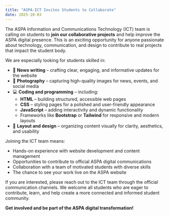 ```yaml
---
title: "ASPA-ICT Invites Students to Collaborate"
date: 2025-10-03
---
```


The ASPA Information and Communications Technology (ICT) team is calling on students to **join our collaborative projects** and help improve the ASPA digital presence. This is an exciting opportunity for anyone passionate about technology, communication, and design to contribute to real projects that impact the student body.  

We are especially looking for students skilled in:  

- 📰 **News writing** – crafting clear, engaging, and informative updates for the website  
- 📸 **Photography** – capturing high-quality images for news, events, and social media  
- 💻 **Coding and programming** – including:  
  - **HTML** – building structured, accessible web pages  
  - **CSS** – styling pages for a polished and user-friendly appearance  
  - **JavaScript** – adding interactivity and dynamic functionality  
  - Frameworks like **Bootstrap** or **Tailwind** for responsive and modern layouts  
- 🎨 **Layout and design** – organizing content visually for clarity, aesthetics, and usability  

Joining the ICT team means:  

- Hands-on experience with website development and content management  
- Opportunities to contribute to official ASPA digital communications  
- Collaboration with a team of motivated students with diverse skills  
- The chance to see your work live on the ASPA website  

If you are interested, please reach out to the ICT team through the official communication channels. We welcome all students who are eager to contribute, learn, and help create a more connected and informed student community.  

**Get involved and be part of the ASPA digital transformation!**
